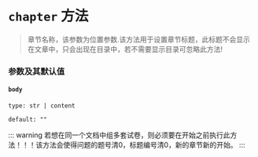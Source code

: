 # `chapter` 方法
>章节名称，该参数为位置参数.该方法用于设置章节标题，此标题不会显示在文章中，只会出现在目录中，若不需要显示目录可忽略此方法!
### 参数及其默认值

#### `body`
`type: str | content`

`default: ""`

::: warning
若想在同一个文档中组多套试卷，则必须要在开始之前执行此方法！！！该方法会使得问题的题号清0，标题编号清0，新的章节新的开始。
:::
